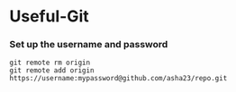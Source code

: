 # Useful-Git

### Set up the username and password

```
git remote rm origin 
git remote add origin https://username:mypassword@github.com/asha23/repo.git
```
